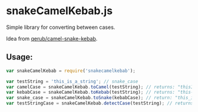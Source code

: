 # snakeCamelKebab.js

Simple library for converting between cases.

Idea from [qerub/camel-snake-kebab](https://github.com/qerub/camel-snake-kebab).

## Usage:

```javascript
var snakeCamelKebab = require('snakecamelkebab');

var testString = 'this_is_a_string'; // snake_case
var camelCase = snakeCamelKebab.toCamel(testString); // returns: "thisIsAString"
var kebabCase = snakeCamelKebab.toKebab(testString); // returns: "this-is-a-string"
var snake_case = snakeCamelKebab.toSnake(kebabCase); // return: "this_is_a_string"
var testStringCase = snakeCamelKebab.detectCase(testString); // returns: "snake"
```
